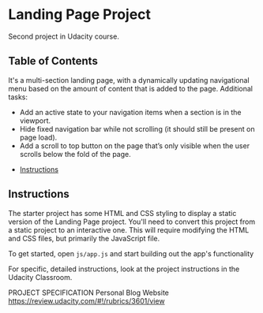 # Landing Page Project
Second project in Udacity course.

## Table of Contents
It's a multi-section landing page, with a dynamically updating navigational menu based on the amount of content that is added to the page.
Additional tasks:
- Add an active state to your navigation items when a section is in the viewport.
- Hide fixed navigation bar while not scrolling (it should still be present on page load).
- Add a scroll to top button on the page that’s only visible when the user scrolls below the fold of the page.


* [Instructions](#instructions)

## Instructions

The starter project has some HTML and CSS styling to display a static version of the Landing Page project. You'll need to convert this project from a static project to an interactive one. This will require modifying the HTML and CSS files, but primarily the JavaScript file.

To get started, open `js/app.js` and start building out the app's functionality

For specific, detailed instructions, look at the project instructions in the Udacity Classroom.

PROJECT SPECIFICATION Personal Blog Website
https://review.udacity.com/#!/rubrics/3601/view
